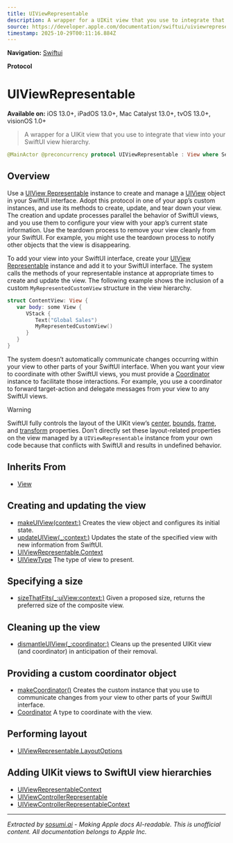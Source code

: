 ```yaml
---
title: UIViewRepresentable
description: A wrapper for a UIKit view that you use to integrate that view into your SwiftUI view hierarchy.
source: https://developer.apple.com/documentation/swiftui/uiviewrepresentable
timestamp: 2025-10-29T00:11:16.884Z
---
```


**Navigation:** [Swiftui](/documentation/swiftui)

**Protocol**

# UIViewRepresentable

**Available on:** iOS 13.0+, iPadOS 13.0+, Mac Catalyst 13.0+, tvOS 13.0+, visionOS 1.0+

> A wrapper for a UIKit view that you use to integrate that view into your SwiftUI view hierarchy.

```swift
@MainActor @preconcurrency protocol UIViewRepresentable : View where Self.Body == Never
```

## Overview

Use a [UIView Representable](/documentation/swiftui/uiviewrepresentable) instance to create and manage a [UIView](/documentation/UIKit/UIView) object in your SwiftUI interface. Adopt this protocol in one of your app’s custom instances, and use its methods to create, update, and tear down your view. The creation and update processes parallel the behavior of SwiftUI views, and you use them to configure your view with your app’s current state information. Use the teardown process to remove your view cleanly from your SwiftUI. For example, you might use the teardown process to notify other objects that the view is disappearing.

To add your view into your SwiftUI interface, create your [UIView Representable](/documentation/swiftui/uiviewrepresentable) instance and add it to your SwiftUI interface. The system calls the methods of your representable instance at appropriate times to create and update the view. The following example shows the inclusion of a custom `MyRepresentedCustomView` structure in the view hierarchy.

```swift
struct ContentView: View {
   var body: some View {
      VStack {
         Text("Global Sales")
         MyRepresentedCustomView()
      }
   }
}
```

The system doesn’t automatically communicate changes occurring within your view to other parts of your SwiftUI interface. When you want your view to coordinate with other SwiftUI views, you must provide a [Coordinator](/documentation/swiftui/nsviewcontrollerrepresentable/coordinator) instance to facilitate those interactions. For example, you use a coordinator to forward target-action and delegate messages from your view to any SwiftUI views.

> [!WARNING]
> SwiftUI fully controls the layout of the UIKit view’s [center](/documentation/UIKit/UIView/center), [bounds](/documentation/UIKit/UIView/bounds), [frame](/documentation/UIKit/UIView/frame), and [transform](/documentation/UIKit/UIView/transform) properties. Don’t directly set these layout-related properties on the view managed by a `UIViewRepresentable` instance from your own code because that conflicts with SwiftUI and results in undefined behavior.

## Inherits From

- [View](/documentation/swiftui/view)

## Creating and updating the view

- [makeUIView(context:)](/documentation/swiftui/uiviewrepresentable/makeuiview(context:)) Creates the view object and configures its initial state.
- [updateUIView(_:context:)](/documentation/swiftui/uiviewrepresentable/updateuiview(_:context:)) Updates the state of the specified view with new information from SwiftUI.
- [UIViewRepresentable.Context](/documentation/swiftui/uiviewrepresentable/context)
- [UIViewType](/documentation/swiftui/uiviewrepresentable/uiviewtype) The type of view to present.

## Specifying a size

- [sizeThatFits(_:uiView:context:)](/documentation/swiftui/uiviewrepresentable/sizethatfits(_:uiview:context:)) Given a proposed size, returns the preferred size of the composite view.

## Cleaning up the view

- [dismantleUIView(_:coordinator:)](/documentation/swiftui/uiviewrepresentable/dismantleuiview(_:coordinator:)) Cleans up the presented UIKit view (and coordinator) in anticipation of their removal.

## Providing a custom coordinator object

- [makeCoordinator()](/documentation/swiftui/uiviewrepresentable/makecoordinator()) Creates the custom instance that you use to communicate changes from your view to other parts of your SwiftUI interface.
- [Coordinator](/documentation/swiftui/uiviewrepresentable/coordinator) A type to coordinate with the view.

## Performing layout

- [UIViewRepresentable.LayoutOptions](/documentation/swiftui/uiviewrepresentable/layoutoptions)

## Adding UIKit views to SwiftUI view hierarchies

- [UIViewRepresentableContext](/documentation/swiftui/uiviewrepresentablecontext)
- [UIViewControllerRepresentable](/documentation/swiftui/uiviewcontrollerrepresentable)
- [UIViewControllerRepresentableContext](/documentation/swiftui/uiviewcontrollerrepresentablecontext)

---

*Extracted by [sosumi.ai](https://sosumi.ai) - Making Apple docs AI-readable.*
*This is unofficial content. All documentation belongs to Apple Inc.*
